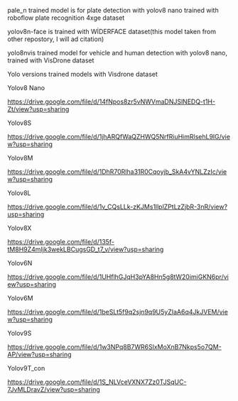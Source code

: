 pale_n trained model is for plate detection with yolov8 nano trained with roboflow plate recognition 4xge dataset

yolov8n-face is trained with WİDERFACE dataset(this model taken from other repostory, I will ad citation)

yolo8nvis trained model for vehicle and human detection with yolov8 nano, trained with VisDrone dataset





Yolo versions trained models with Visdrone dataset 

Yolov8 Nano

https://drive.google.com/file/d/14fNpos8zr5vNWVmaDNJSlNEDQ-t1H-Zt/view?usp=sharing


Yolov8S

https://drive.google.com/file/d/1jhARQfWaQZHWQ5NrfRiuHimRlsehL9lG/view?usp=sharing


Yolov8M

https://drive.google.com/file/d/1DhR70Rlha31R0Cqoyjb_SkA4vYNLZzIc/view?usp=sharing


Yolov8L

https://drive.google.com/file/d/1v_CQsLLk-zKJMs1llplZPtLzZjbR-3nR/view?usp=sharing


Yolov8X

https://drive.google.com/file/d/135f-tM8H9Z4mIjk3wekLBCugsGD_t7_v/view?usp=sharing


Yolov6N

https://drive.google.com/file/d/1UHflhGJqH3pYA8Hn5g8tW20imiGKN6pr/view?usp=sharing


Yolov6M

https://drive.google.com/file/d/1beSLt5f9q2sjn9q9U5yZIaA6q4JkJVEM/view?usp=sharing


Yolov9S

https://drive.google.com/file/d/1w3NPq8B7WR6SlxMoXnB7Nkps5o7QM-AP/view?usp=sharing


Yolov9T_con

https://drive.google.com/file/d/1S_NLVceVXNX7Zz0TJSqUC-7JvMLDravZ/view?usp=sharing
